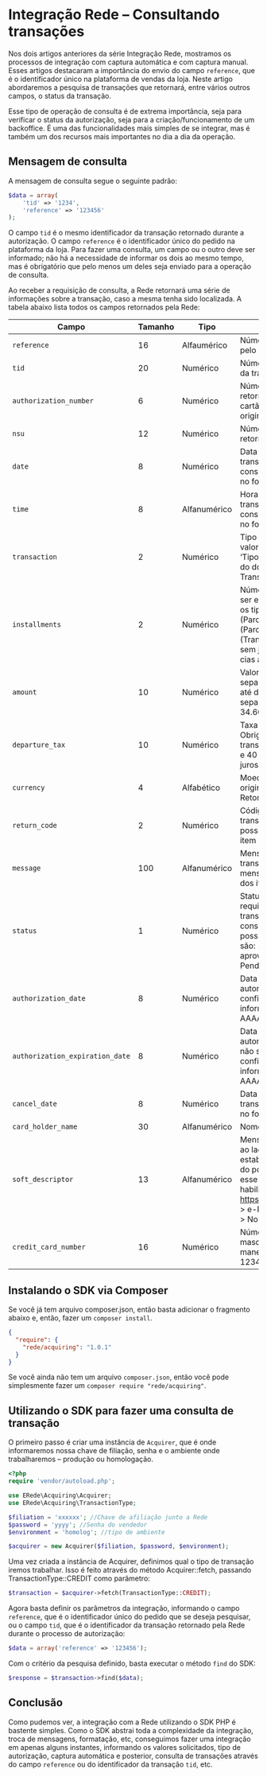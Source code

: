 # Integração Rede – Consultando transações

Nos dois artigos anteriores da série Integração Rede, mostramos os processos de integração com captura automática e com captura manual. Esses artigos destacaram a importância do envio do campo `reference`, que é o identificador único na plataforma de vendas da loja. Neste artigo abordaremos a pesquisa de transações que retornará, entre vários outros campos, o status da transação.

Esse tipo de operação de consulta é de extrema importância, seja para verificar o status da autorização, seja para a criação/funcionamento de um backoffice. É uma das funcionalidades mais simples de se integrar, mas é também um dos recursos mais importantes no dia a dia da operação.

## Mensagem de consulta

A mensagem de consulta segue o seguinte padrão:

```php
$data = array(
    'tid' => '1234',
    'reference' => '123456'
);
```

O campo `tid` é o mesmo identificador da transação retornado durante a autorização. O campo `reference` é o identificador único do pedido na plataforma da loja. Para fazer uma consulta, um campo ou o outro deve ser informado; não há a necessidade de informar os dois ao mesmo tempo, mas é obrigatório que pelo menos um deles seja enviado para a operação de consulta.

Ao receber a requisição de consulta, a Rede retornará uma série de informações sobre a transação, caso a mesma tenha sido localizada. A tabela abaixo lista todos os campos retornados pela Rede:

|Campo|Tamanho|Tipo|Descrição|
|-----|-------|----|---------|
|`reference`|16|Alfaumérico|Número do pedido gerado pelo estabelecimento.|
|`tid`|20|Numérico|Número identificador único da transação original.|
|`authorization_number`|6|Numérico|Número de Autorização retornado pelo Emissor do cartão na transação de original.|
|`nsu`|12|Numérico|Número sequencial retornado pela Rede (NSU).|
|`date`|8|Numérico|Data em que foi realizada a transação que está sendo consultada. Será informada no formato AAAAMMDD.|
|`time`|8|Alfanumérico|Hora em que foi realizada a transação que está sendo consultada. Será informada no formato HH:MM:SS|
|`transaction`|2|Numérico|Tipo de Transação. Para os valores válidos vide tabela ‘Tipo de transação’ no inicio do documento no item Transações de Crédito.|
|`installments`|2|Numérico|Número de parcelas. Deve ser enviado somente para os tipos de transação 06 (Parcelado com juros), 08 (Parcelado sem juros) e 40 (Transação IATA Parcelada sem juros – apenas para cias aéreas).|
|`amount`|10|Numérico|Valor total da compra, sem separador de milhar e com até duas casas decimais separados por ponto (Ex: 34.60).|
|`departure_tax`|10|Numérico|Taxa de embarque. Obrigatório para os tipos de transação 39 (IATA à vista) e 40 (IATA parcelado sem juros).|
|`currency`|4|Alfabético|Moeda em que a transação original foi realizada. Retornará sempre “Real”.|
|`return_code`|2|Numérico|Código de retorno da transação. Para os códigos possíveis vide tabela do item 15.|
|`message`|100|Alfanumérico|Mensagem de retorno da transação. Para as possíveis mensagens, vide tabelas dos itens 14 e 15.|
|`status`|1|Numérico|Status na data e hora da requisição da query da transação que está sendo consultada. As possibilidades de retorno são: 1 – Aprovada; 2 – Não aprovada; 3 – Estornada; 4 – Pendente|
|`authorization_date`|8|Numérico|Data em que a pré-autorização foi confirmada/capturada. Será informada no formato AAAAMMDD.|
|`authorization_expiration_date`|8|Numérico|Data em que a pré-autorização irá expirar caso não seja confirmada/capturada. Será informada no formato AAAAMMDD.|
|`cancel_date`|8|Numérico|Data de cancelamento da transação. Será informada no formato AAAAMMDD.|
|`card_holder_name`|30|Alfanumérico|Nome do Portador.|
|`soft_descriptor`|13|Alfanumérico|Mensagem que será exibida ao lado do nome do estabelecimento na fatura do portador. Para utilizar esse recurso é necessário habilitá-lo através do portal https://www.userede.com.br > e-Rede > Configuracoes > Nome na fatura.|
|`credit_card_number`|16|Numérico|Número do cartão mascarado da seguinte maneira: 123456XXXXXX1234|

## Instalando o SDK via Composer

Se você já tem arquivo composer.json, então basta adicionar o fragmento abaixo e, então, fazer um `composer install`.

```json
{
  "require": {
    "rede/acquiring": "1.0.1"
  }
}
```

Se você ainda não tem um arquivo `composer.json`, então você pode simplesmente fazer um `composer require "rede/acquiring"`.

## Utilizando o SDK para fazer uma consulta de transação

O primeiro passo é criar uma instância de `Acquirer`, que é onde informaremos nossa chave de filiação, senha e o ambiente onde trabalharemos – produção ou homologação.

```php
<?php
require 'vendor/autoload.php';

use ERede\Acquiring\Acquirer;
use ERede\Acquiring\TransactionType;

$filiation = 'xxxxxx'; //Chave de afiliação junto a Rede
$password = 'yyyy'; //Senha do vendedor
$environment = 'homolog'; //tipo de ambiente

$acquirer = new Acquirer($filiation, $password, $environment);
```

Uma vez criada a instância de Acquirer, definimos qual o tipo de transação iremos trabalhar. Isso é feito através do método Acquirer::fetch, passando TransactionType::CREDIT como parâmetro:

```php
$transaction = $acquirer->fetch(TransactionType::CREDIT);
```

Agora basta definir os parâmetros da integração, informando o campo `reference`, que é o identificador único do pedido que se deseja pesquisar, ou o campo `tid`, que é o identificador da transação retornado pela Rede durante o processo de autorização:

```php
$data = array('reference' => '123456');
```

Com o critério da pesquisa definido, basta executar o método `find` do SDK:

```php
$response = $transaction->find($data);
```

## Conclusão

Como pudemos ver, a integração com a Rede utilizando o SDK PHP é bastente simples. Como o SDK abstrai toda a complexidade da integração, troca de mensagens, formatação, etc, conseguimos fazer uma integração em apenas alguns instantes, informando os valores solicitados, tipo de autorização, captura automática e posterior, consulta de transações através do campo `reference` ou do identificador da transação `tid`, etc.